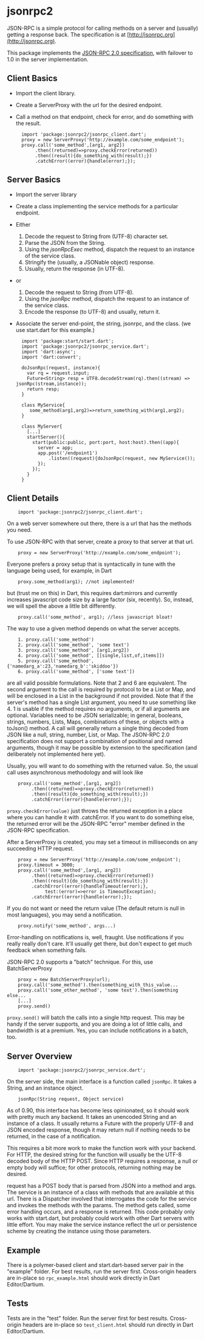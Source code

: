 jsonrpc2
========

JSON-RPC is a simple protocol for calling methods on a server and (usually)
getting a response back. The specification is at [http://jsonrpc.org](http://jsonrpc.org).

This package implements the [JSON-RPC 2.0 specification](http://www.jsonrpc.org/specification),
with failover to 1.0 in the server implementation.
 
Client Basics
-------------

- Import the client library.
- Create a ServerProxy with the url for the desired endpoint.
- Call a method on that endpoint, check for error, and do something with the result.

 
        import 'package:jsonrpc2/jsonrpc_client.dart';
        proxy = new ServerProxy('http://example.com/some_endpoint');
        proxy.call('some_method',[arg1, arg2])
             .then((returned)=>proxy.checkError(returned))
             .then((result){do_something_with(result);})
             .catchError((error){handle(error);});

Server Basics
-------------

- Import the server library
- Create a class implementing the service methods for a particular endpoint.
- Either 
  1. Decode the request to String from (UTF-8) character set.
  2. Parse the JSON from the String.
  3. Using the *jsonRpcExec* method, dispatch the request to an instance of the service class.
  4. Stringify the (usually, a JSONable object) response.
  5. Usually, return the response (in UTF-8).
- or
  1. Decode the request to String (from UTF-8).
  2. Using the *jsonRpc* method, dispatch the request to an instance of the service class.
  3. Encode the response (to UTF-8) and usually, return it.
    
- Associate the server end-point, the string, jsonrpc, and the class. (we use start.dart for 
this example.)


        import 'package:start/start.dart';
        import 'package:jsonrpc2/jsonrpc_service.dart';
        import 'dart:async';
        import 'dart:convert';
        
        doJsonRpc(request, instance){
          var rq = request.input;
          Future<String> resp = UTF8.decodeStream(rq).then((stream) => jsonRpc(stream,instance));
          return resp;
        }
        
        class MyService{
           some_method(arg1,arg2)=>return_something_with(arg1,arg2);
        }
        
        class MyServer{
          [...]
          startServer(){
            start(public:public, port:port, host:host).then((app){
              server = app;
              app.post('/endpoint1')
                  .listen((request){doJsonRpc(request, new MyService());
              });
            });
          }
        }

Client Details
--------------

        import 'package:jsonrpc2/jsonrpc_client.dart';

On a web server somewhere out there, there is a url that has the methods you need.

To use JSON-RPC with that server, create a proxy to that server at that url.
   
        proxy = new ServerProxy('http://example.com/some_endpoint');

Everyone prefers a proxy setup that is syntactically in tune with the language being used,
for example, in Dart

        proxy.some_method(arg1); //not implemented!

but (trust me on this) in Dart, this requires dart:mirrors and currently increases
javascript code size by a large factor (six, recently). So, instead, we will spell
the above a little bit differently.

        proxy.call('some_method', arg1); //less javascript bloat!

The way to use a given method depends on what the server accepts.

        1. proxy.call('some_method')
        2. proxy.call('some_method', 'some text')
        3. proxy.call('some_method', [arg1,arg2])
        4. proxy.call('some_method', [[single,list,of,items]])
        5. proxy.call('some_method', {'namedarg_a':23,'namedarg_b':'skiddoo'})
        6. proxy.call('some_method', ['some text'])
        
are all valid possible formulations. Note that 2 and 6 are equivalent. The second argument 
to the call is required by protocol to be a List or Map, and will be enclosed in 
a List in the background if not provided. Note that if the server's method has 
a single List argument, you need to use something like 4. 1 is usable if the 
method requires no arguments, or if all arguments are optional. Variables need to 
be JSON serializable; in general, booleans, strings, numbers, Lists, Maps, 
combinations of these, or objects with a toJson() method. A call will generally
return a single thing decoded from JSON like a null, string, number, List, or Map.
The JSON-RPC 2.0 specification does not support a combination of positional and
named arguments, though it may be possible by extension to the specification (and 
deliberately not implemented here yet). 

Usually, you will want to do something with the returned value. So, the usual
call uses asynchronous methodology and will look like

        proxy.call('some_method',[arg1, arg2])
             .then((returned)=>proxy.checkError(returned))
             .then((result){do_something_with(result);})
             .catchError((error){handle(error);});

`proxy.checkError(value)` just throws the returned exception in a place where you
can handle it with .catchError. If you want to do something else, the returned
error will be the JSON-RPC "error" member defined in the JSON-RPC specification.  

After a ServerProxy is created, you may set a timeout in milliseconds on any
succeeding HTTP request.

        proxy = new ServerProxy('http://example.com/some_endpoint');
        proxy.timeout = 3000;
        proxy.call('some_method',[arg1, arg2])
             .then((returned)=>proxy.checkError(returned))
             .then((result){do_something_with(result);})
             .catchError((error){handleTimeout(error);},
                  test:(error)=>error is TimeoutException);
             .catchError((error){handle(error);});

If you do not want or need the return value (The default return is null in most 
languages), you may send a notification.

        proxy.notify('some_method', args...)
        
Error-handling on notifications is, well, fraught. Use notifications if you really
really don't care. It'll usually get there, but don't expect to get much feedback
when something fails.
        
JSON-RPC 2.0 supports a "batch" technique. For this, use BatchServerProxy

        proxy = new BatchServerProxy(url); 
        proxy.call('some_method').then(something_with_this_value...
        proxy.call('some_other_method', 'some text').then(something else...
        [...]
        proxy.send()

`proxy.send()` will batch the calls into a single http request. This may be handy
if the server supports, and you are doing a lot of little calls, and bandwidth 
is at a premium. Yes, you can include notifications in a batch, too.


Server Overview
---------------
        
        import 'package:jsonrpc2/jsonrpc_service.dart';

On the server side, the main interface is a function called `jsonRpc`. It 
takes a String, and an instance object.   

        jsonRpc(String request, Object service) 

As of 0.90, this interface has become less opinionated, so it should work with pretty much any backend. 
It takes an unencoded String and an instance of a class. It usually returns a Future<String> with the properly UTF-8 and
JSON encoded response, though it may return null if nothing needs to be returned, in the case of a notification.

This requires a bit more work to make the function work with your backend. For HTTP, the desired string for the 
function will usually be the UTF-8 decoded body of the HTTP POST. Since HTTP requires a response, a null or empty body will suffice; for
other protocols, returning nothing may be desired. 
 




 request has a POST body that is parsed from JSON into a method and args. The
service is an instance of a class with methods that are available at this url. 
There is a Dispatcher involved that interrogates the code for the service and 
invokes the methods with the params. The method gets called, some error handling
occurs, and a response is returned.  This code probably only works with 
start.dart, but probably could work with other Dart servers with little effort. 
You may make the service instance reflect the url or persistence scheme by 
creating the instance using those parameters.   

Example
--------------

There is a polymer-based client and start.dart-based server pair in the "example"
folder. For best results, run the server first. Cross-origin headers are in-place
so `rpc_example.html` should work directly in Dart Editor/Dartium.

Tests
---------

Tests are in the "test" folder. Run the server first for best results.
Cross-origin headers are in-place so `test_client.html` should run directly in Dart 
Editor/Dartium.
